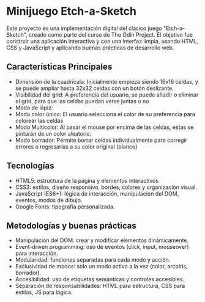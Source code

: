 <h1>Minijuego Etch-a-Sketch</h1>
<p>Este proyecto es una implementación digital del clásico juego "Etch-a-Sketch", creado como parte del curso de The Odin Project. El objetivo fue construir una aplicación interactiva y con una interfaz limpia, usando HTML, CSS y JavaScript y aplicando buenas prácticas de desarrollo web.</p>

<h2>Características Principales</h2>
<ul>
  <li>Dimensión de la cuadrícula: Inicialmente empieza siendo 16x16 celdas, y se puede ampliar hasta 32x32 celdas con un botón deslizante.</li>
  <li>Visibilidad del grid: A preferencia del usuario, se puede añadir o eliminar el grid, para que las celdas puedan verse juntas o no</li>
  <li>Modo de lápiz:</li>
  <li>Modo color único: El usuario selecciona el color de su preferencia para colorear las celdas</li>
  <li>Modo Multicolor: Al pasar el mouse por encima de las celdas, estas se pintarán de un color aleatorio.</li>
  <li>Modo borrador: Permite borrar celdas individualmente para corregir errores o regresarlas a su color original (blanco)</li>
</ul>

<h2>Tecnologías</h2>
<ul>
  <li>HTML5: estructura de la página y elementos interactivos</li>
  <li>CSS3: estilos, diseño responsivo, bordes, colores y organización visual.</li>
  <li>JavaScript (ES6+): lógica de interacción, manipulación del DOM, eventos, modos de dibujo.</li>
  <li>Google Fonts: tipografía personalizada.</li>
</ul>

<h2>Metodologías y buenas prácticas</h2>
<ul>
  <li>Manipulación del DOM: crear y modificar elementos dinámicamente.</li>
  <li>Event-driven programming: uso de eventos (click, input, mouseover) para interacción.</li>
  <li>Modularidad: funciones separadas para cada modo y acción.</li>
  <li>Exclusividad de modos: solo un modo activo a la vez (color, arcoíris, borrador).</li>
  <li>Accesibilidad: uso de etiquetas semánticas y controles accesibles.</li>
  <li>Separación de responsabilidades: HTML para estructura, CSS para estilos, JS para lógica.</li>
</ul>
